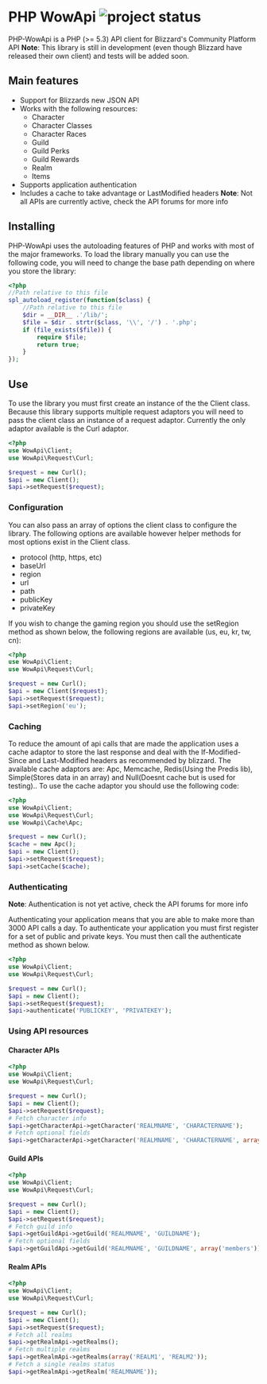 # PHP WowApi ![project status](http://stillmaintained.com/snc/SncRedisBundle.png) #

PHP-WowApi is a PHP (>= 5.3) API client for Blizzard's Community Platform API
**Note**: This library is still in development (even though Blizzard have released their own client) and tests will be added soon.

## Main features ##

- Support for Blizzards new JSON API
- Works with the following resources:
    - Character
    - Character Classes
    - Character Races
    - Guild
    - Guild Perks
    - Guild Rewards
    - Realm
    - Items
- Supports application authentication
- Includes a cache to take advantage or LastModified headers
**Note**: Not all APIs are currently active, check the API forums for more info

## Installing ##

PHP-WowApi uses the autoloading features of PHP and works with most of the major frameworks. To load the library manually you can use the following code, you will need to change the base path depending on where you store the library:

``` php
<?php
//Path relative to this file
spl_autoload_register(function($class) {
    //Path relative to this file
    $dir = __DIR__ .'/lib/';
    $file = $dir . strtr($class, '\\', '/') . '.php';
    if (file_exists($file)) {
        require $file;
        return true;
    }
});
```

## Use ##

To use the library you must first create an instance of the the Client class. Because this library supports multiple request adaptors you will need to pass the client class an instance of a request adaptor. Currently the only adaptor available is the Curl adaptor.

``` php
<?php
use WowApi\Client;
use WowApi\Request\Curl;

$request = new Curl();
$api = new Client();
$api->setRequest($request);
```

### Configuration ###

You can also pass an array of options the client class to configure the library. The following options are available however helper methods for most options exist in the Client class.

- protocol (http, https, etc)
- baseUrl
- region
- url
- path
- publicKey
- privateKey

If you wish to change the gaming region you should use the setRegion method as shown below, the following regions are available (us, eu, kr, tw, cn):

``` php
<?php
use WowApi\Client;
use WowApi\Request\Curl;

$request = new Curl();
$api = new Client($request);
$api->setRequest($request);
$api->setRegion('eu');
```


### Caching ###

To reduce the amount of api calls that are made the application uses a cache adaptor to store the last response and deal with the If-Modified-Since and Last-Modified headers as recommended by blizzard. The available cache adaptors are: Apc, Memcache, Redis(Using the Predis lib), Simple(Stores data in an array) and Null(Doesnt cache but is used for testing).. To use the cache adaptor you should use the following code:

``` php
<?php
use WowApi\Client;
use WowApi\Request\Curl;
use WowApi\Cache\Apc;

$request = new Curl();
$cache = new Apc();
$api = new Client();
$api->setRequest($request);
$api->setCache($cache);
```

### Authenticating ###

**Note**: Authentication is not yet active, check the API forums for more info

Authenticating your application means that you are able to make more than 3000 API calls a day. To authenticate your application you must first register for a set of public and private keys. You must then call the authenticate method as shown below.

``` php
<?php
use WowApi\Client;
use WowApi\Request\Curl;

$request = new Curl();
$api = new Client();
$api->setRequest($request);
$api->authenticate('PUBLICKEY', 'PRIVATEKEY');
```

### Using API resources ###

#### Character APIs
``` php
<?php
use WowApi\Client;
use WowApi\Request\Curl;

$request = new Curl();
$api = new Client();
$api->setRequest($request);
# Fetch character info
$api->getCharacterApi->getCharacter('REALMNAME', 'CHARACTERNAME');
# Fetch optional fields
$api->getCharacterApi->getCharacter('REALMNAME', 'CHARACTERNAME', array('guild', 'stats'));
```

#### Guild APIs
``` php
<?php
use WowApi\Client;
use WowApi\Request\Curl;

$request = new Curl();
$api = new Client();
$api->setRequest($request);
# Fetch guild info
$api->getGuildApi->getGuild('REALMNAME', 'GUILDNAME');
# Fetch optional fields
$api->getGuildApi->getGuild('REALMNAME', 'GUILDNAME', array('members'));
```

#### Realm APIs
``` php
<?php
use WowApi\Client;
use WowApi\Request\Curl;

$request = new Curl();
$api = new Client();
$api->setRequest($request);
# Fetch all realms
$api->getRealmApi->getRealms();
# Fetch multiple realms
$api->getRealmApi->getRealms(array('REALM1', 'REALM2'));
# Fetch a single realms status
$api->getRealmApi->getRealm('REALMNAME'));
```
